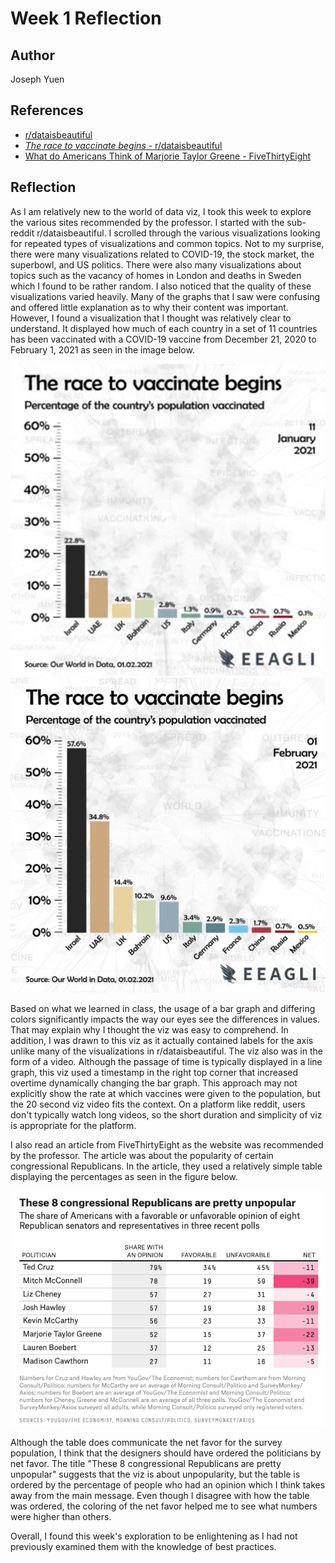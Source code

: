 Week 1 Reflection
===

Author
---
Joseph Yuen

References
---
- [r/dataisbeautiful](https://www.reddit.com/r/dataisbeautiful/)
- [*The race to vaccinate begins* - r/dataisbeautiful](https://www.reddit.com/r/dataisbeautiful/comments/ld1h3e/oc_the_race_to_vaccinate_begins/)
- [What do Americans Think of Marjorie Taylor Greene - FiveThirtyEight](https://fivethirtyeight.com/features/what-do-americans-think-of-marjorie-taylor-greene-liz-cheney-josh-hawley/)

Reflection
---
As I am relatively new to the world of data viz, I took this week to explore the various sites recommended by the professor. I started with the sub-reddit r/dataisbeautiful. I scrolled through the various visualizations looking for repeated types of visualizations and common topics. Not to my surprise, there were many visualizations related to COVID-19, the stock market, the superbowl, and US politics. There were also many visualizations about topics such as the vacancy of homes in London and deaths in Sweden which I found to be rather random. I also noticed that the quality of these visualizations varied heavily. Many of the graphs that I saw were confusing and offered little explanation as to why their content was important. However, I found a visualization that I thought was relatively clear to understand. It displayed how much of each country in a set of 11 countries has been vaccinated with a COVID-19 vaccine from December 21, 2020 to February 1, 2021 as seen in the image below. 

![January 11, 2021](images/race1.png)
![February 1, 2021](images/race2.png)

Based on what we learned in class, the usage of a bar graph and differing colors significantly impacts the way our eyes see the differences in values. That may explain why I thought the viz was easy to comprehend. In addition, I was drawn to this viz as it actually contained labels for the axis unlike many of the visualizations in r/dataisbeautiful. The viz also was in the form of a video. Although the passage of time is typically displayed in a line graph, this viz used a timestamp in the right top corner that increased overtime dynamically changing the bar graph. This approach may not explicitly show the rate at which vaccines were given to the population, but the 20 second viz video fits the context. On a platform like reddit, users don't typically watch long videos, so the short duration and simplicity of viz is appropriate for the platform.

I also read an article from FiveThirtyEight as the website was recommended by the professor. The article was about the popularity of certain congressional Republicans. In the article, they used a relatively simple table displaying the percentages as seen in the figure below. 

![FiveThirtyEight](images/political1.png)

Although the table does communicate the net favor for the survey population, I think that the designers should have ordered the politicians by net favor. The title "These 8 congressional Republicans are pretty unpopular" suggests that the viz is about unpopularity, but the table is ordered by the percentage of people who had an opinion which I think takes away from the main message. Even though I disagree with how the table was ordered, the coloring of the net favor helped me to see what numbers were higher than others.

Overall, I found this week's exploration to be enlightening as I had not previously examined them with the knowledge of best practices.
